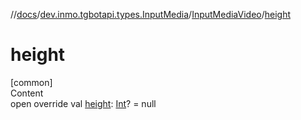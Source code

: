 //[docs](../../../index.md)/[dev.inmo.tgbotapi.types.InputMedia](../index.md)/[InputMediaVideo](index.md)/[height](height.md)



# height  
[common]  
Content  
open override val [height](height.md): [Int](https://kotlinlang.org/api/latest/jvm/stdlib/kotlin/-int/index.html)? = null  



